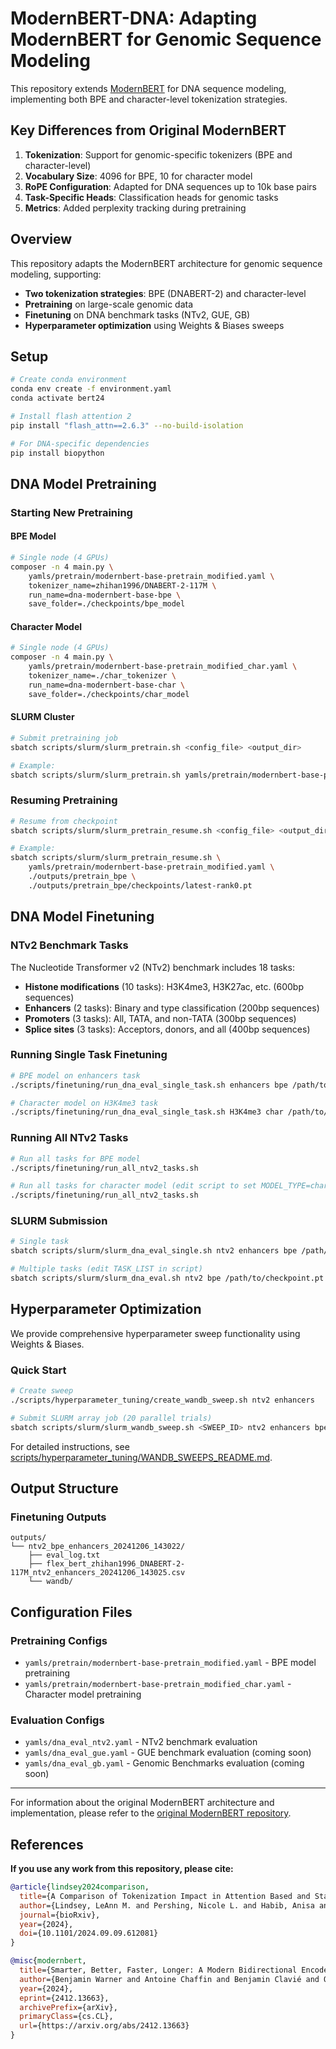 # ModernBERT-DNA: Adapting ModernBERT for Genomic Sequence Modeling

This repository extends [ModernBERT](https://github.com/AnswerDotAI/ModernBERT) for DNA sequence modeling, implementing both BPE and character-level tokenization strategies.

## Key Differences from Original ModernBERT

1. **Tokenization**: Support for genomic-specific tokenizers (BPE and character-level)
2. **Vocabulary Size**: 4096 for BPE, 10 for character model
3. **RoPE Configuration**: Adapted for DNA sequences up to 10k base pairs
4. **Task-Specific Heads**: Classification heads for genomic tasks
5. **Metrics**: Added perplexity tracking during pretraining

## Overview

This repository adapts the ModernBERT architecture for genomic sequence modeling, supporting:
- **Two tokenization strategies**: BPE (DNABERT-2) and character-level
- **Pretraining** on large-scale genomic data
- **Finetuning** on DNA benchmark tasks (NTv2, GUE, GB)
- **Hyperparameter optimization** using Weights & Biases sweeps

## Setup

```bash
# Create conda environment
conda env create -f environment.yaml
conda activate bert24

# Install flash attention 2
pip install "flash_attn==2.6.3" --no-build-isolation

# For DNA-specific dependencies
pip install biopython
```

## DNA Model Pretraining

### Starting New Pretraining

#### BPE Model
```bash
# Single node (4 GPUs)
composer -n 4 main.py \
    yamls/pretrain/modernbert-base-pretrain_modified.yaml \
    tokenizer_name=zhihan1996/DNABERT-2-117M \
    run_name=dna-modernbert-base-bpe \
    save_folder=./checkpoints/bpe_model
```

#### Character Model
```bash
# Single node (4 GPUs)
composer -n 4 main.py \
    yamls/pretrain/modernbert-base-pretrain_modified_char.yaml \
    tokenizer_name=./char_tokenizer \
    run_name=dna-modernbert-base-char \
    save_folder=./checkpoints/char_model
```

#### SLURM Cluster
```bash
# Submit pretraining job
sbatch scripts/slurm/slurm_pretrain.sh <config_file> <output_dir>

# Example:
sbatch scripts/slurm/slurm_pretrain.sh yamls/pretrain/modernbert-base-pretrain_modified.yaml ./outputs/pretrain_bpe
```

### Resuming Pretraining

```bash
# Resume from checkpoint
sbatch scripts/slurm/slurm_pretrain_resume.sh <config_file> <output_dir> <checkpoint_path>

# Example:
sbatch scripts/slurm/slurm_pretrain_resume.sh \
    yamls/pretrain/modernbert-base-pretrain_modified.yaml \
    ./outputs/pretrain_bpe \
    ./outputs/pretrain_bpe/checkpoints/latest-rank0.pt
```

## DNA Model Finetuning

### NTv2 Benchmark Tasks

The Nucleotide Transformer v2 (NTv2) benchmark includes 18 tasks:
- **Histone modifications** (10 tasks): H3K4me3, H3K27ac, etc. (600bp sequences)
- **Enhancers** (2 tasks): Binary and type classification (200bp sequences)
- **Promoters** (3 tasks): All, TATA, and non-TATA (300bp sequences)
- **Splice sites** (3 tasks): Acceptors, donors, and all (400bp sequences)

### Running Single Task Finetuning

```bash
# BPE model on enhancers task
./scripts/finetuning/run_dna_eval_single_task.sh enhancers bpe /path/to/bpe_checkpoint.pt ./outputs

# Character model on H3K4me3 task
./scripts/finetuning/run_dna_eval_single_task.sh H3K4me3 char /path/to/char_checkpoint.pt ./outputs
```

### Running All NTv2 Tasks

```bash
# Run all tasks for BPE model
./scripts/finetuning/run_all_ntv2_tasks.sh

# Run all tasks for character model (edit script to set MODEL_TYPE=char)
./scripts/finetuning/run_all_ntv2_tasks.sh
```

### SLURM Submission

```bash
# Single task
sbatch scripts/slurm/slurm_dna_eval_single.sh ntv2 enhancers bpe /path/to/checkpoint.pt ./outputs zhihan1996/DNABERT-2-117M

# Multiple tasks (edit TASK_LIST in script)
sbatch scripts/slurm/slurm_dna_eval.sh ntv2 bpe /path/to/checkpoint.pt ./outputs
```

## Hyperparameter Optimization

We provide comprehensive hyperparameter sweep functionality using Weights & Biases.

### Quick Start
```bash
# Create sweep
./scripts/hyperparameter_tuning/create_wandb_sweep.sh ntv2 enhancers

# Submit SLURM array job (20 parallel trials)
sbatch scripts/slurm/slurm_wandb_sweep.sh <SWEEP_ID> ntv2 enhancers bpe /path/to/checkpoint.pt
```

For detailed instructions, see [scripts/hyperparameter_tuning/WANDB_SWEEPS_README.md](scripts/hyperparameter_tuning/WANDB_SWEEPS_README.md).

## Output Structure

### Finetuning Outputs
```
outputs/
└── ntv2_bpe_enhancers_20241206_143022/
    ├── eval_log.txt
    ├── flex_bert_zhihan1996_DNABERT-2-117M_ntv2_enhancers_20241206_143025.csv
    └── wandb/
```

## Configuration Files

### Pretraining Configs
- `yamls/pretrain/modernbert-base-pretrain_modified.yaml` - BPE model pretraining
- `yamls/pretrain/modernbert-base-pretrain_modified_char.yaml` - Character model pretraining

### Evaluation Configs
- `yamls/dna_eval_ntv2.yaml` - NTv2 benchmark evaluation
- `yamls/dna_eval_gue.yaml` - GUE benchmark evaluation (coming soon)
- `yamls/dna_eval_gb.yaml` - Genomic Benchmarks evaluation (coming soon)

---

For information about the original ModernBERT architecture and implementation, please refer to the [original ModernBERT repository](https://github.com/AnswerDotAI/ModernBERT).

## References

**If you use any work from this repository, please cite:**

```bibtex
@article{lindsey2024comparison,
  title={A Comparison of Tokenization Impact in Attention Based and State Space Genomic Language Models},
  author={Lindsey, LeAnn M. and Pershing, Nicole L. and Habib, Anisa and Stephens, W. Zac and Blaschke, Anne J. and Sundar, Hari},
  journal={bioRxiv},
  year={2024},
  doi={10.1101/2024.09.09.612081}
}

@misc{modernbert,
  title={Smarter, Better, Faster, Longer: A Modern Bidirectional Encoder for Fast, Memory Efficient, and Long Context Finetuning and Inference}, 
  author={Benjamin Warner and Antoine Chaffin and Benjamin Clavié and Orion Weller and Oskar Hallström and Said Taghadouini and Alexis Gallagher and Raja Biswas and Faisal Ladhak and Tom Aarsen and Nathan Cooper and Griffin Adams and Jeremy Howard and Iacopo Poli},
  year={2024},
  eprint={2412.13663},
  archivePrefix={arXiv},
  primaryClass={cs.CL},
  url={https://arxiv.org/abs/2412.13663}
}
```